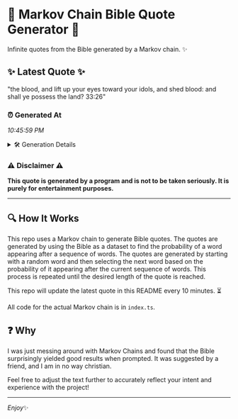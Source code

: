 # 📖 Markov Chain Bible Quote Generator 📖

Infinite quotes from the Bible generated by a Markov chain. ✨

## ✨ Latest Quote ✨
"the blood, and lift up your eyes toward your idols, and shed blood: and shall ye possess the land? 33:26"

### ⏰ Generated At
*10:45:59 PM*

<details>
    <summary>🛠️ Generation Details</summary>
    <p>
        <strong>🌱 Seed:</strong> the<br>
        <strong>🔄 Iterations:</strong> 19<br>
        <strong>📜 Context History:</strong><br>[ the ]: blood,<br>[ the, blood, ]: and<br>[ the, blood,, and ]: lift<br>[ the, blood,, and, lift ]: up<br>[ the, blood,, and, lift, up ]: your<br>[ the, blood,, and, lift, up, your ]: eyes<br>[ blood,, and, lift, up, your, eyes ]: toward<br>[ and, lift, up, your, eyes, toward ]: your<br>[ lift, up, your, eyes, toward, your ]: idols,<br>[ up, your, eyes, toward, your, idols, ]: and<br>[ your, eyes, toward, your, idols,, and ]: shed<br>[ eyes, toward, your, idols,, and, shed ]: blood:<br>[ toward, your, idols,, and, shed, blood: ]: and<br>[ your, idols,, and, shed, blood:, and ]: shall<br>[ idols,, and, shed, blood:, and, shall ]: ye<br>[ and, shed, blood:, and, shall, ye ]: possess<br>[ shed, blood:, and, shall, ye, possess ]: the<br>[ blood:, and, shall, ye, possess, the ]: land?<br>[ and, shall, ye, possess, the, land? ]: 33:26<br>
    </p>
</details>

### ⚠️ Disclaimer ⚠️
**This quote is generated by a program and is not to be taken seriously. It is purely for entertainment purposes.**

---

## 🔍 How It Works

This repo uses a Markov chain to generate Bible quotes. The quotes are generated by using the Bible as a dataset to find the probability of a word appearing after a sequence of words. The quotes are generated by starting with a random word and then selecting the next word based on the probability of it appearing after the current sequence of words. This process is repeated until the desired length of the quote is reached.

This repo will update the latest quote in this README every 10 minutes. ⏳

All code for the actual Markov chain is in `index.ts`.

## ❓ Why

I was just messing around with Markov Chains and found that the Bible surprisingly yielded good results when prompted. 
It was suggested by a friend, and I am in no way christian.

Feel free to adjust the text further to accurately reflect your intent and experience with the project!

---

*Enjoy*✨
